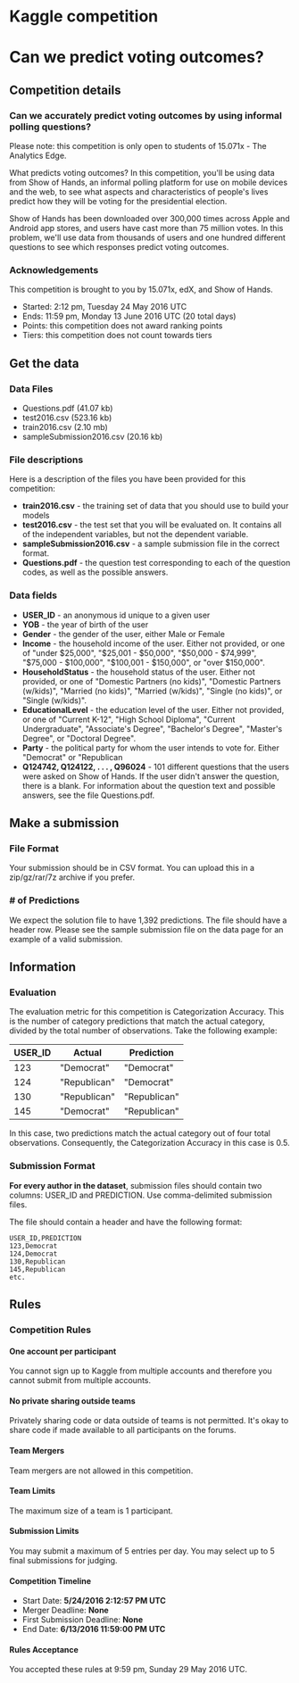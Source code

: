 Kaggle competition
=========


# Can we predict voting outcomes?


## Competition details


### Can we accurately predict voting outcomes by using informal polling questions?

Please note: this competition is only open to students of 15.071x - The Analytics Edge.

What predicts voting outcomes? In this competition, you'll be using data from Show of Hands, an informal polling platform for use on mobile devices and the web, to see what aspects and characteristics of people's lives predict how they will be voting for the presidential election.

Show of Hands has been downloaded over 300,000 times across Apple and Android app stores, and users have cast more than 75 million votes. In this problem, we'll use data from thousands of users and one hundred different questions to see which responses predict voting outcomes.


### Acknowledgements

This competition is brought to you by 15.071x, edX, and Show of Hands.

- Started: 2:12 pm, Tuesday 24 May 2016 UTC 
- Ends: 11:59 pm, Monday 13 June 2016 UTC (20 total days) 
- Points: this competition does not award ranking points 
- Tiers: this competition does not count towards tiers


## Get the data


### Data Files

- Questions.pdf (41.07 kb)
- test2016.csv (523.16 kb)
- train2016.csv (2.10 mb)
- sampleSubmission2016.csv (20.16 kb)


### File descriptions

Here is a description of the files you have been provided for this competition: 

* **train2016.csv** - the training set of data that you should use to build your models
* **test2016.csv** - the test set that you will be evaluated on. It contains all of the independent variables, but not the dependent variable.
* **sampleSubmission2016.csv** - a sample submission file in the correct format.
* **Questions.pdf** - the question test corresponding to each of the question codes, as well as the possible answers.


### Data fields

* **USER_ID** - an anonymous id unique to a given user
* **YOB** - the year of birth of the user
* **Gender** - the gender of the user, either Male or Female
* **Income** - the household income of the user. Either not provided, or one of "under $25,000", "$25,001 - $50,000", "$50,000 - $74,999", "$75,000 - $100,000", "$100,001 - $150,000", or "over $150,000".
* **HouseholdStatus** - the household status of the user. Either not provided, or one of "Domestic Partners (no kids)", "Domestic Partners (w/kids)", "Married (no kids)", "Married (w/kids)", "Single (no kids)", or "Single (w/kids)".
* **EducationalLevel** - the education level of the user. Either not provided, or one of "Current K-12", "High School Diploma", "Current Undergraduate", "Associate's Degree", "Bachelor's Degree", "Master's Degree", or "Doctoral Degree".
* **Party** - the political party for whom the user intends to vote for. Either "Democrat" or "Republican
* **Q124742, Q124122, . . . , Q96024** - 101 different questions that the users were asked on Show of Hands. If the user didn't answer the question, there is a blank. For information about the question text and possible answers, see the file Questions.pdf.


## Make a submission


### File Format

Your submission should be in CSV format. You can upload this in a zip/gz/rar/7z archive if you prefer.


### # of Predictions

We expect the solution file to have 1,392 predictions. The file should have a header row. Please see the sample submission file on the data page for an example of a valid submission.


## Information


### Evaluation

The evaluation metric for this competition is Categorization Accuracy. This is the number of category predictions that match the actual category, divided by the total number of observations. Take the following example:

| USER_ID | Actual       | Prediction   |
| ------- | ------------ | ------------ |
| 123     | "Democrat"   | "Democrat"   |
| 124     | "Republican" | "Democrat"   |
| 130     | "Republican" | "Republican" |
| 145     | "Democrat"   | "Republican" |

In this case, two predictions match the actual category out of four total observations. Consequently, the Categorization Accuracy in this case is 0.5. 


### Submission Format

**For every author in the dataset**, submission files should contain two columns: USER_ID and PREDICTION. Use comma-delimited submission files. 

The file should contain a header and have the following format:

```
USER_ID,PREDICTION
123,Democrat
124,Democrat
130,Republican
145,Republican
etc.
```


## Rules


### Competition Rules


#### One account per participant

You cannot sign up to Kaggle from multiple accounts and therefore you cannot submit from multiple accounts.


#### No private sharing outside teams

Privately sharing code or data outside of teams is not permitted. It's okay to share code if made available to all participants on the forums.


#### Team Mergers

Team mergers are not allowed in this competition.


#### Team Limits

The maximum size of a team is 1 participant.


#### Submission Limits

You may submit a maximum of 5 entries per day.
You may select up to 5 final submissions for judging.


#### Competition Timeline

- Start Date: **5/24/2016 2:12:57 PM UTC**
- Merger Deadline: **None**
- First Submission Deadline: **None**
- End Date: **6/13/2016 11:59:00 PM UTC**


#### Rules Acceptance

You accepted these rules at 9:59 pm, Sunday 29 May 2016 UTC.